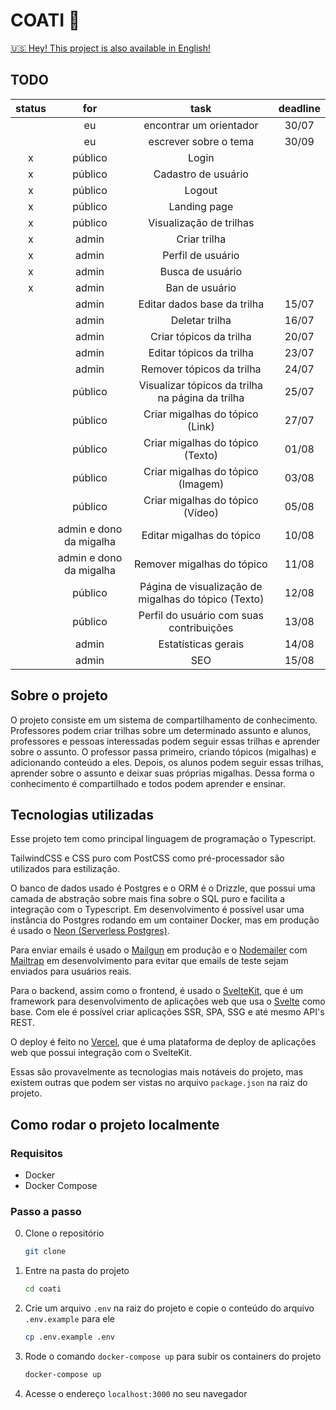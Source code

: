 # COATI 🦝

[:us: Hey! This project is also available in English!](./README.en.md)

## TODO

| status |           for           |                         task                         | deadline |
| :----: | :---------------------: | :--------------------------------------------------: | :------: |
|        |           eu            |               encontrar um orientador                |  30/07   |
|        |           eu            |                escrever sobre o tema                 |  30/09   |
|   x    |         público         |                        Login                         |          |
|   x    |         público         |                 Cadastro de usuário                  |          |
|   x    |         público         |                        Logout                        |          |
|   x    |         público         |                     Landing page                     |          |
|   x    |         público         |               Visualização de trilhas                |          |
|   x    |          admin          |                     Criar trilha                     |          |
|   x    |          admin          |                  Perfil de usuário                   |          |
|   x    |          admin          |                   Busca de usuário                   |          |
|   x    |          admin          |                    Ban de usuário                    |          |
|        |          admin          |             Editar dados base da trilha              |  15/07   |
|        |          admin          |                    Deletar trilha                    |  16/07   |
|        |          admin          |               Criar tópicos da trilha                |  20/07   |
|        |          admin          |               Editar tópicos da trilha               |  23/07   |
|        |          admin          |              Remover tópicos da trilha               |  24/07   |
|        |         público         |   Visualizar tópicos da trilha na página da trilha   |  25/07   |
|        |         público         |           Criar migalhas do tópico (Link)            |  27/07   |
|        |         público         |           Criar migalhas do tópico (Texto)           |  01/08   |
|        |         público         |          Criar migalhas do tópico (Imagem)           |  03/08   |
|        |         público         |           Criar migalhas do tópico (Vídeo)           |  05/08   |
|        | admin e dono da migalha |              Editar migalhas do tópico               |  10/08   |
|        | admin e dono da migalha |              Remover migalhas do tópico              |  11/08   |
|        |         público         | Página de visualização de migalhas do tópico (Texto) |  12/08   |
|        |         público         |       Perfil do usuário com suas contribuições       |  13/08   |
|        |          admin          |                 Estatísticas gerais                  |  14/08   |
|        |          admin          |                         SEO                          |  15/08   |

## Sobre o projeto

O projeto consiste em um sistema de compartilhamento de conhecimento. Professores podem criar trilhas sobre um determinado assunto e alunos, professores e pessoas interessadas podem seguir essas trilhas e aprender sobre o assunto. O professor passa primeiro, criando tópicos (migalhas) e adicionando conteúdo a eles. Depois, os alunos podem seguir essas trilhas, aprender sobre o assunto e deixar suas próprias migalhas. Dessa forma o conhecimento é compartilhado e todos podem aprender e ensinar.

## Tecnologias utilizadas

Esse projeto tem como principal linguagem de programação o Typescript.

TailwindCSS e CSS puro com PostCSS como pré-processador são utilizados para estilização.

O banco de dados usado é Postgres e o ORM é o Drizzle, que possui uma camada de abstração sobre mais fina sobre o SQL puro e facilita a integração com o Typescript. Em desenvolvimento é possível usar uma instância do Postgres rodando em um container Docker, mas em produção é usado o [Neon (Serverless Postgres)](https://neon.tech/).

Para enviar emails é usado o [Mailgun](https://www.mailgun.com/) em produção e o [Nodemailer](https://nodemailer.com/about/) com [Mailtrap](https://mailtrap.io/) em desenvolvimento para evitar que emails de teste sejam enviados para usuários reais.

Para o backend, assim como o frontend, é usado o [SvelteKit](https://kit.svelte.dev/), que é um framework para desenvolvimento de aplicações web que usa o [Svelte](https://svelte.dev/) como base. Com ele é possível criar aplicações SSR, SPA, SSG e até mesmo API's REST.

O deploy é feito no [Vercel](https://vercel.com/), que é uma plataforma de deploy de aplicações web que possui integração com o SvelteKit.

Essas são provavelmente as tecnologias mais notáveis do projeto, mas existem outras que podem ser vistas no arquivo `package.json` na raiz do projeto.

## Como rodar o projeto localmente

### Requisitos

- Docker
- Docker Compose

### Passo a passo

0. Clone o repositório

   ```bash
   git clone
   ```

1. Entre na pasta do projeto

   ```bash
   cd coati
   ```

2. Crie um arquivo `.env` na raiz do projeto e copie o conteúdo do arquivo `.env.example` para ele

   ```bash
   cp .env.example .env
   ```

3. Rode o comando `docker-compose up` para subir os containers do projeto

   ```bash
   docker-compose up
   ```

4. Acesse o endereço `localhost:3000` no seu navegador
